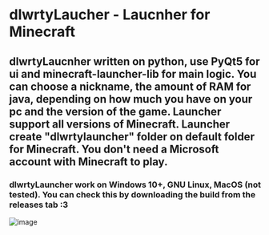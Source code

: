 # dlwrtyLaucher - Laucnher for Minecraft
## dlwrtyLaucnher written on python, use PyQt5 for ui and minecraft-launcher-lib for main logic. You can choose a nickname, the amount of RAM for java, depending on how much you have on your pc and the version of the game. Launcher support all versions of Minecraft. Launcher create "dlwrtylauncher" folder on default folder for Minecraft. You don't need a Microsoft account with Minecraft to play.
### dlwrtyLauncher work on Windows 10+, GNU Linux, MacOS (not tested). You can check this by downloading the build from the releases tab :3
![image](https://github.com/Dallleworthy/Minecraft-Laucnher/assets/97971828/5f54028a-bd2f-4801-ab44-87aee4205be8)
